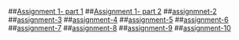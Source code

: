 ##[Assignment 1- part 1](https://github.com/Chethan113/AIML-4/blob/main/assignmnet01%20part%201.ipynb)
##[Assignment 1- part 2](https://github.com/Chethan113/AIML-4/blob/main/assignment1_%20part2%20.ipynb)
##[assignmnet-2](https://github.com/Chethan113/AIML-4/blob/main/Assingment-02.ipynb)
##[assignment-3](https://github.com/Chethan113/AIML-4/blob/main/assignment-03.ipynb)
##[assignment-4](https://github.com/Chethan113/AIML-4/blob/main/Assignment-04.ipynb)
##[assignment-5](https://github.com/Chethan113/AIML-4/blob/main/Assignment_05.ipynb)
##[assignment-6](https://github.com/Chethan113/AIML-4/blob/main/Assignment_06.ipynb)
##[assignment-7](https://github.com/Chethan113/AIML-4/blob/main/Assignment_07.ipynb)
##[assignment-8](https://github.com/Chethan113/AIML-4/blob/main/Assignment-08.ipynb)
##[assignment-9](https://github.com/Chethan113/AIML-4/blob/main/assignment-09.ipynb)
##[assignment-10](https://github.com/Chethan113/AIML-4/blob/main/Assignment_10.ipynb)
